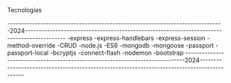 Tecnologias

------------------------------------------------------------------------------2024--------------------------------------------------------------------------------------------
-express
-express-handlebars
-express-session
-method-override
-CRUD
-node.js
-ES6
-mongodb
-mongoose
-passport
-passport-local
-bcryptjs
-connect-flash
-nodemon
-bootstrap
------------------------------------------------------------------------------2024--------------------------------------------------------------------------------------------
